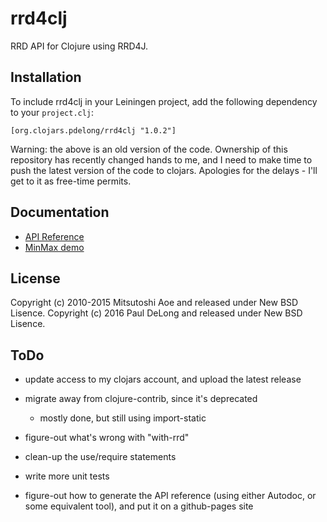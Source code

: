 rrd4clj
==============

RRD API for Clojure using RRD4J.

Installation
-------------

To include rrd4clj in your Leiningen project, add the following
dependency to your ``project.clj``:

    [org.clojars.pdelong/rrd4clj "1.0.2"]

Warning: the above is an old version of the code.  Ownership of this
repository has recently changed hands to me, and I need to make time
to push the latest version of the code to clojars.  Apologies for the
delays - I'll get to it as free-time permits.

Documentation
-------------

- [API Reference](http://maoe.github.com/rrd4clj/autodoc/)
- [MinMax demo](http://github.com/pdelong/rrd4clj/blob/master/src/clj/rrd4clj/examples.clj)

License
-------------

Copyright (c) 2010-2015 Mitsutoshi Aoe and released under New BSD Lisence.
Copyright (c) 2016 Paul DeLong and released under New BSD Lisence.

ToDo
-------------

 - update access to my clojars account, and upload the latest release

 - migrate away from clojure-contrib, since it's deprecated
   - mostly done, but still using import-static

 - figure-out what's wrong with "with-rrd"

 - clean-up the use/require statements

 - write more unit tests

 - figure-out how to generate the API reference (using either Autodoc,
   or some equivalent tool), and put it on a github-pages site
